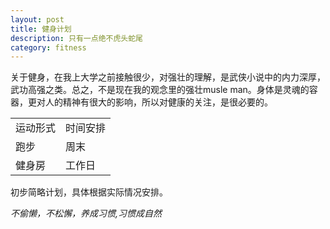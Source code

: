 ```yaml
---
layout: post
title: 健身计划
description: 只有一点绝不虎头蛇尾
category: fitness
---
```

关于健身，在我上大学之前接触很少，对强壮的理解，是武侠小说中的内力深厚，武功高强之类。总之，不是现在我的观念里的强壮musle man。身体是灵魂的容器，更对人的精神有很大的影响，所以对健康的关注，是很必要的。
<table class="table table-bordered table-striped table-condensed">
<tr>
<td>运动形式</td>
<td>时间安排</td>
</tr>
<tr>
<td>跑步</td>
<td>周末</td>
</tr>
<tr>
<td>健身房</td>
<td>工作日</td>
</tr>
</table>
初步简略计划，具体根据实际情况安排。

_不偷懒，不松懈，养成习惯,习惯成自然_